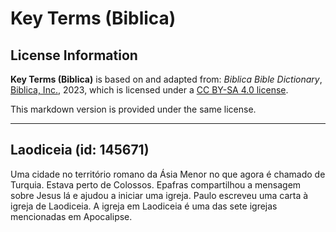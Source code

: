 # Key Terms (Biblica)

## License Information

**Key Terms (Biblica)** is based on and adapted from: _Biblica Bible Dictionary_, [Biblica, Inc.](https://www.biblica.com/), 2023, which is licensed under a [CC BY-SA 4.0 license](https://creativecommons.org/licenses/by-sa/4.0/legalcode.en).

This markdown version is provided under the same license.



--------------------------------

## Laodiceia (id: 145671)

Uma cidade no território romano da Ásia Menor no que agora é chamado de Turquia. Estava perto de Colossos. Epafras compartilhou a mensagem sobre Jesus lá e ajudou a iniciar uma igreja. Paulo escreveu uma carta à igreja de Laodiceia. A igreja em Laodiceia é uma das sete igrejas mencionadas em Apocalipse.


